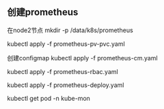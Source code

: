 ## 创建prometheus

在node2节点
mkdir -p /data/k8s/prometheus

kubectl apply -f prometheus-pv-pvc.yaml

创建configmap 
kubectl apply -f prometheus-cm.yaml

kubectl apply -f prometheus-rbac.yaml

kubectl apply -f prometheus-deploy.yaml

kubectl get pod -n kube-mon

